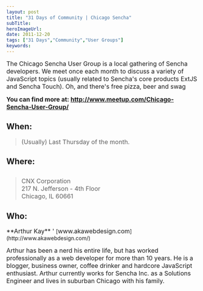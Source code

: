 ```yaml
---
layout: post 
title: "31 Days of Community | Chicago Sencha"
subTitle: 
heroImageUrl: 
date: 2011-12-20
tags: ["31 Days","Community","User Groups"]
keywords: 
---
```


<font size="3">The Chicago Sencha User Group is a local gathering of Sencha developers. We meet once each month to discuss a variety of JavaScript topics (usually related to Sencha's core products ExtJS and Sencha Touch). </font><font size="3">Oh, and there's free pizza, beer and swag![![](global_21626325.jpeg)](http://www.meetup.com/Chicago-Sencha-User-Group/photos/1276680/21626325/)</font>

**<font size="3"></font>**

**<font size="3">You can find more at: </font>**[**<font size="3">http://www.meetup.com/Chicago-Sencha-User-Group/</font>**](http://www.meetup.com/Chicago-Sencha-User-Group/)**<font size="3"> </font>**

<font size="3"></font>

## When:
  > <font size="3">(Usually) Last Thursday of the month.</font>  

## Where:
  > ## <font size="3">       
> CNX Corporation</font><font size="3">       
> 217 N. Jefferson - 4th Floor        
> Chicago, IL 60661</font>  

## Who:

<font size="3">     
**Arthur Kay** ' </font>[<font size="3">www.akawebdesign.com</font>](http://www.akawebdesign.com/)

<font size="3">Arthur has been a nerd his entire life, but has worked professionally as a web developer for more than 10 years. He is a blogger, business owner, coffee drinker and hardcore JavaScript enthusiast. </font><font size="3">Arthur currently works for Sencha Inc. as a Solutions Engineer and lives in suburban Chicago with his family.</font>